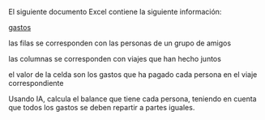El siguiente documento Excel contiene la siguiente información:

[gastos](./proxectos/gastos/gastos_viaxes.xlsx)

las filas se corresponden con las personas de un grupo de amigos

las columnas se corresponden con viajes que han hecho juntos

el valor de la celda son los gastos que ha pagado cada persona en el viaje correspondiente

Usando IA, calcula el balance que tiene cada persona, teniendo en cuenta que todos los gastos se deben repartir a partes iguales.


